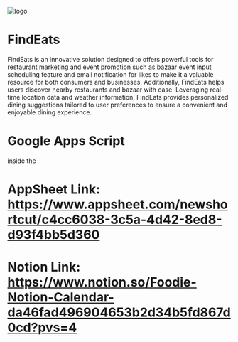 ![logo](https://github.com/user-attachments/assets/8a34be6c-4bdb-489b-9189-2a94187a4ab4)
# FindEats
FindEats is an innovative solution designed to offers powerful tools for restaurant marketing and event promotion such as bazaar event input scheduling feature and email notification for likes to make it a valuable resource for both consumers and businesses. Additionally, FindEats helps users discover nearby restaurants and bazaar with ease. Leveraging real-time location data and weather information, FindEats provides personalized dining suggestions tailored to user preferences to ensure a convenient and enjoyable dining experience.
# Google Apps Script 
inside the 
# AppSheet Link: https://www.appsheet.com/newshortcut/c4cc6038-3c5a-4d42-8ed8-d93f4bb5d360
# Notion Link: https://www.notion.so/Foodie-Notion-Calendar-da46fad496904653b2d34b5fd867d0cd?pvs=4 


